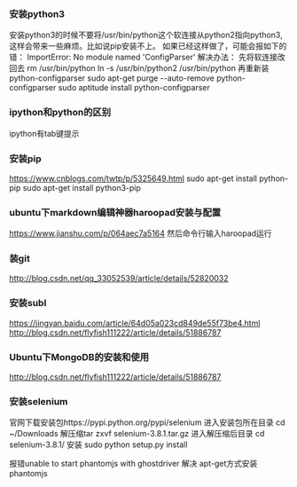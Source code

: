### 安装python3
安装python3的时候不要将/usr/bin/python这个软连接从python2指向python3,这样会带来一些麻烦。比如说pip安装不上。
如果已经这样做了，可能会报如下的错：
ImportError: No module named 'ConfigParser'
解决办法：
先将软连接改回去
rm /usr/bin/python
 ln -s /usr/bin/python2 /usr/bin/python
 再重新装python-configparser
sudo apt-get purge --auto-remove python-configparser
sudo aptitude install python-configparser
### ipython和python的区别
ipython有tab键提示
### 安装pip
https://www.cnblogs.com/twtp/p/5325649.html
sudo apt-get install python-pip
sudo apt-get install python3-pip

### ubuntu下markdown编辑神器haroopad安装与配置
https://www.jianshu.com/p/064aec7a5164
然后命令行输入haroopad运行
### 装git
http://blog.csdn.net/qq_33052539/article/details/52820032
### 安装subl
https://jingyan.baidu.com/article/64d05a023cd849de55f73be4.html
http://blog.csdn.net/flyfish111222/article/details/51886787
### Ubuntu下MongoDB的安装和使用
http://blog.csdn.net/flyfish111222/article/details/51886787
### 安装selenium
官网下载安装包https://pypi.python.org/pypi/selenium
进入安装包所在目录 cd ~/Downloads
解压缩tar zxvf selenium-3.8.1.tar.gz
进入解压缩后目录 cd selenium-3.8.1/
安装 sudo python setup.py install

报错unable to start phantomjs with ghostdriver
解决 apt-get方式安装phantomjs


